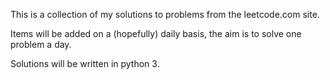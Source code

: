 This is a collection of my solutions to problems from the leetcode.com site.

Items will be added on a (hopefully) daily basis, the aim is to solve one problem a day.

Solutions will be written in python 3.
